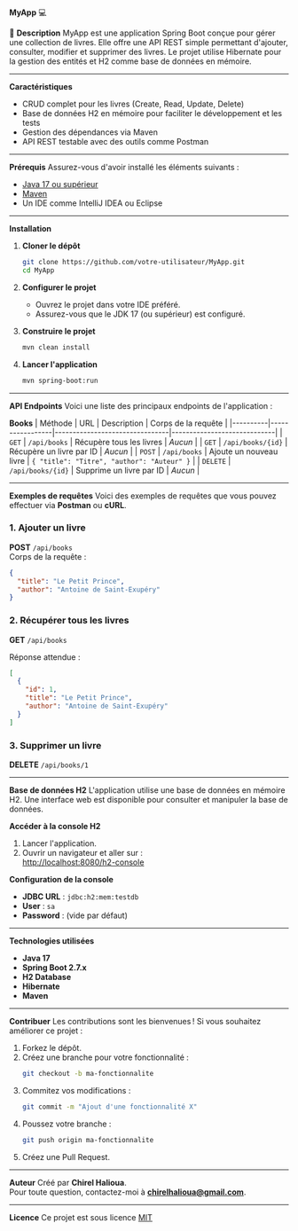 **MyApp** 💻

🌟 **Description**
MyApp est une application Spring Boot conçue pour gérer une collection de livres. Elle offre une API REST simple permettant d'ajouter, consulter, modifier et supprimer des livres. Le projet utilise Hibernate pour la gestion des entités et H2 comme base de données en mémoire.

---

**Caractéristiques**
- CRUD complet pour les livres (Create, Read, Update, Delete)
- Base de données H2 en mémoire pour faciliter le développement et les tests
- Gestion des dépendances via Maven
- API REST testable avec des outils comme Postman

---

**Prérequis**
Assurez-vous d'avoir installé les éléments suivants :
- [Java 17 ou supérieur](https://www.oracle.com/java/technologies/javase-downloads.html)
- [Maven](https://maven.apache.org/install.html)
- Un IDE comme IntelliJ IDEA ou Eclipse

---

**Installation**

1. **Cloner le dépôt**
   ```bash
   git clone https://github.com/votre-utilisateur/MyApp.git
   cd MyApp
   ```

2. **Configurer le projet**
   - Ouvrez le projet dans votre IDE préféré.
   - Assurez-vous que le JDK 17 (ou supérieur) est configuré.

3. **Construire le projet**
   ```bash
   mvn clean install
   ```

4. **Lancer l'application**
   ```bash
   mvn spring-boot:run
   ```

---

**API Endpoints**
Voici une liste des principaux endpoints de l'application :

**Books**
| Méthode  | URL             | Description                    | Corps de la requête         |
|----------|-----------------|--------------------------------|-----------------------------|
| `GET`    | `/api/books`    | Récupère tous les livres       | _Aucun_                     |
| `GET`    | `/api/books/{id}` | Récupère un livre par ID       | _Aucun_                     |
| `POST`   | `/api/books`    | Ajoute un nouveau livre        | `{ "title": "Titre", "author": "Auteur" }` |
| `DELETE` | `/api/books/{id}` | Supprime un livre par ID       | _Aucun_                     |

---

**Exemples de requêtes**
Voici des exemples de requêtes que vous pouvez effectuer via **Postman** ou **cURL**.

### 1. **Ajouter un livre**
**POST** `/api/books`  
Corps de la requête :
```json
{
  "title": "Le Petit Prince",
  "author": "Antoine de Saint-Exupéry"
}
```

### 2. **Récupérer tous les livres**
**GET** `/api/books`

Réponse attendue :
```json
[
  {
    "id": 1,
    "title": "Le Petit Prince",
    "author": "Antoine de Saint-Exupéry"
  }
]
```

### 3. **Supprimer un livre**
**DELETE** `/api/books/1`

---

 **Base de données H2**
L'application utilise une base de données en mémoire H2. Une interface web est disponible pour consulter et manipuler la base de données.

 **Accéder à la console H2**
1. Lancer l'application.
2. Ouvrir un navigateur et aller sur :  
   [http://localhost:8080/h2-console](http://localhost:8080/h2-console)

 **Configuration de la console**
- **JDBC URL** : `jdbc:h2:mem:testdb`
- **User** : `sa`
- **Password** : (vide par défaut)

---

 **Technologies utilisées**
- **Java 17**
- **Spring Boot 2.7.x**
- **H2 Database**
- **Hibernate**
- **Maven**

---

 **Contribuer**
Les contributions sont les bienvenues ! Si vous souhaitez améliorer ce projet :

1. Forkez le dépôt.
2. Créez une branche pour votre fonctionnalité :
   ```bash
   git checkout -b ma-fonctionnalite
   ```
3. Commitez vos modifications :
   ```bash
   git commit -m "Ajout d'une fonctionnalité X"
   ```
4. Poussez votre branche :
   ```bash
   git push origin ma-fonctionnalite
   ```
5. Créez une Pull Request.

---

**Auteur**
Créé par **Chirel Halioua**.  
Pour toute question, contactez-moi à **chirelhalioua@gmail.com**.

---

**Licence**
Ce projet est sous licence [MIT](https://opensource.org/licenses/MIT)
